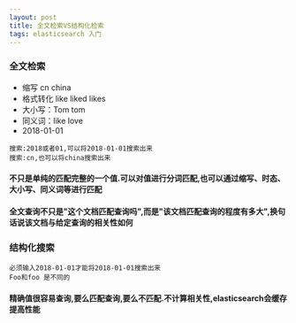```yaml
---
layout: post
title: 全文检索VS结构化检索
tags: elasticsearch 入门
---
```


### 全文检索
* 缩写 cn  china
* 格式转化 like  liked  likes
* 大小写：Tom  tom
* 同义词：like  love
* 2018-01-01

```
搜索:2018或者01,可以将2018-01-01搜索出来
搜索:cn,也可以将china搜索出来
```
#### 不只是单纯的匹配完整的一个值.可以对值进行分词匹配,也可以通过缩写、时态、大小写、同义词等进行匹配
#### 全文查询不只是"这个文档匹配查询吗",而是"该文档匹配查询的程度有多大",换句话说该文档与给定查询的相关性如何


### 结构化搜索
```
必须输入2018-01-01才能将2018-01-01搜索出来
Foo和foo 是不同的
```
#### 精确值很容易查询,要么匹配查询,要么不匹配.不计算相关性,elasticsearch会缓存提高性能